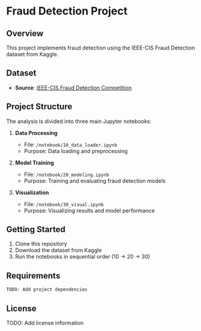 # Fraud Detection Project

## Overview
This project implements fraud detection using the IEEE-CIS Fraud Detection dataset from Kaggle.

## Dataset
- **Source**: [IEEE-CIS Fraud Detection Competition](https://www.kaggle.com/competitions/ieee-fraud-detection)

## Project Structure
The analysis is divided into three main Jupyter notebooks:

1. **Data Processing** 
   - File: `/notebook/10_data_loader.ipynb`
   - Purpose: Data loading and preprocessing

2. **Model Training**
   - File: `/notebook/20_modeling.ipynb`
   - Purpose: Training and evaluating fraud detection models

3. **Visualization**
   - File: `/notebook/30_visual.ipynb`
   - Purpose: Visualizing results and model performance

## Getting Started
1. Clone this repository
2. Download the dataset from Kaggle
3. Run the notebooks in sequential order (10 → 20 → 30)

## Requirements
```txt
TODO: Add project dependencies
```

## License
TODO: Add license information